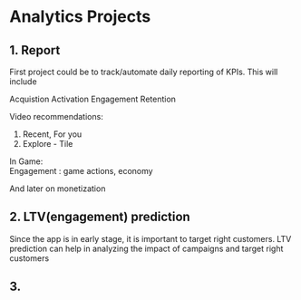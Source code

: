 # Analytics Projects

## 1. Report

First project could be to track/automate daily reporting of KPIs. This will include

Acquistion
Activation
Engagement
Retention

Video recommendations:

1. Recent, For you
2. Explore - Tile

In Game:<br />
Engagement : game actions, economy

And later on monetization

## 2. LTV(engagement) prediction

Since the app is in early stage, it is important to target right customers. LTV prediction can help in analyzing the impact of campaigns and target right customers

## 3.